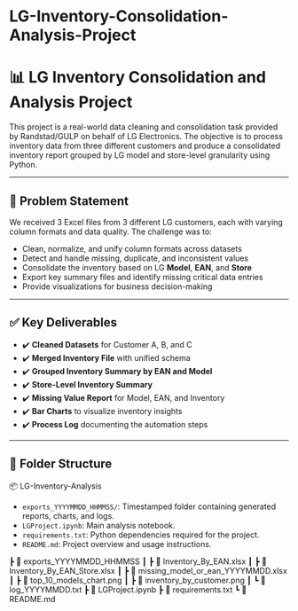 # LG-Inventory-Consolidation-Analysis-Project

# 📊 LG Inventory Consolidation and Analysis Project

This project is a real-world data cleaning and consolidation task provided by Randstad/GULP on behalf of LG Electronics. The objective is to process inventory data from three different customers and produce a consolidated inventory report grouped by LG model and store-level granularity using Python.

---

## 🧩 Problem Statement

We received 3 Excel files from 3 different LG customers, each with varying column formats and data quality. The challenge was to:
- Clean, normalize, and unify column formats across datasets
- Detect and handle missing, duplicate, and inconsistent values
- Consolidate the inventory based on LG **Model**, **EAN**, and **Store**
- Export key summary files and identify missing critical data entries
- Provide visualizations for business decision-making

---

## ✅ Key Deliverables

- ✔️ **Cleaned Datasets** for Customer A, B, and C  
- ✔️ **Merged Inventory File** with unified schema  
- ✔️ **Grouped Inventory Summary by EAN and Model**
- ✔️ **Store-Level Inventory Summary**
- ✔️ **Missing Value Report** for Model, EAN, and Inventory
- ✔️ **Bar Charts** to visualize inventory insights
- ✔️ **Process Log** documenting the automation steps

---

## 📁 Folder Structure

📦 LG-Inventory-Analysis


- `exports_YYYYMMDD_HHMMSS/`: Timestamped folder containing generated reports, charts, and logs.
- `LGProject.ipynb`: Main analysis notebook.
- `requirements.txt`: Python dependencies required for the project.
- `README.md`: Project overview and usage instructions.


┣ 📂 exports_YYYYMMDD_HHMMSS
┃ ┣ 📄 Inventory_By_EAN.xlsx
┃ ┣ 📄 Inventory_By_EAN_Store.xlsx
┃ ┣ 📄 missing_model_or_ean_YYYYMMDD.xlsx
┃ ┣ 📄 top_10_models_chart.png
┃ ┣ 📄 inventory_by_customer.png
┃ ┗ 📄 log_YYYYMMDD.txt
┣ 📄 LGProject.ipynb
┣ 📄 requirements.txt
┗ 📄 README.md
